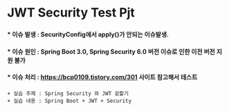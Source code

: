 # JWT Security Test Pjt
###
#### * 이슈 발생 : SecurityConfig에서 apply()가 안되는 이슈발생. 
#### * 이슈 원인 : Spring Boot 3.0, Spring Security 6.0 버전 이슈로 인한 이전 버전 지원 불가
#### * 이슈 처리 : https://bcp0109.tistory.com/301 사이트 참고해서 테스트
    + 실습 주제 : Spring Security 와 JWT 겉핥기
    + 실습 내용 : Spring Boot + JWT + Security
